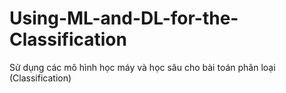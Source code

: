 # Using-ML-and-DL-for-the-Classification
Sử dụng các mô hình học máy và học sâu cho bài toán phân loại (Classification)
